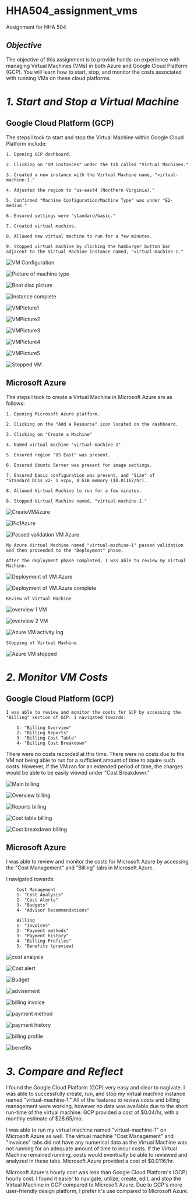 # HHA504_assignment_vms
Assignment for HHA 504

## *Objective*

The objective of this assignment is to provide hands-on experience with managing Virtual Machines (VMs) in both Azure and Google Cloud Platform (GCP). You will learn how to start, stop, and monitor the costs associated with running VMs on these cloud platforms.

# *1. Start and Stop a Virtual Machine*

## Google Cloud Platform (GCP)

The steps I took to start and stop the Virtual Machine within Google Cloud Platform include: 

    1. Opening GCP dashboard.
    
    2. Clicking on "VM instances" under the tab called "Virtual Machines."

    3. Created a new instance with the Virtual Machine name, "virtual-machine-1."

    4. Adjusted the region to "us-east4 (Northern Virginia)."

    5. Confirmed "Machine Configuration/Machine Type" was under "E2-medium."

    6. Ensured settings were "standard/basic."

    7. Created virtual machine.

    8. Allowed new virtual machine to run for a few minutes. 

    9. Stopped virtual machine by clicking the hamburger button bar adjacent to the Virtual Machine instance named, "virtual-machine-1."

![VM Configuration](./GCP%20pictures/GCP%20New%20VM%20Machine%20configuration.png)



![Picture of machine type](<GCP New VM Machine type.png>)

![Boot disc picture](<GCP pictures/GCP New VM Boot disc.png>)

![Instance complete](<GCP pictures/GCP New VM instance complete.png>)

![VMPicture1](<GCP pictures/GCPVM1.png>)

![VMPicture2](<GCP pictures/GCPVM2.png>)

![VMPicture3](<GCP pictures/GCPVM3.png>)

![VMPicture4](<GCP pictures/GCPVM4.png>)

![VMPicture5](<GCP pictures/GCPVM5.png>)

![Stopped VM](<GCP pictures/GCPVM stopped.png>)


## Microsoft Azure

The steps I took to create a Virtual Machine in Microsoft Azure are as follows: 
   
    1. Opening Microsoft Azure platform.
    
    2. Clicking on the "Add a Resource" icon located on the dashboard.

    3. Clicking on "Create a Machine" 

    4. Named virtual machine "virtual-machine-1"

    5. Ensured region "US East" was present. 

    6. Ensured Ubuntu Server was present for image settings.

    7. Ensured basic configuration was present, and "Size" of "Standard_DC1s_v2- 1 vcpu, 4 GiB memory ($0.01162/hr).

    8. Allowed Virtual Machine to run for a few minutes.

    8. Stopped Virtual Machine named, "virtual-machine-1."

![CreateVMAzure](<GCP pictures/Azurecreatevm.png>)

![Pic1Azure](<GCP pictures/Azurepic1.png>)

![Passed validation VM Azure](<GCP pictures/Azurepassedvalidation.png>)


    My Azure Virtual Machine named "virtual-machine-1" passed validation and then proceeded to the "Deployment" phase. 
    
    After the deployment phase completed, I was able to review my Virtual Machine. 

![Deployment of VM Azure](<GCP pictures/Azuredeployment.png>)

![Deployment of VM Azure complete](<GCP pictures/Azuredeploymentcomplete.png>)

    Review of Virtual Machine

![overview 1 VM](<GCP pictures/AzureVMoverview1.png>)

![overview 2 VM](<GCP pictures/AzureVM overview2.png>)

![Azure VM activity log](<GCP pictures/AzureVMactivitylog.png>)

    Stopping of Virtual Machine

![Azure VM stopped](<GCP pictures/AzureVMstopped.png>)


# *2. Monitor VM Costs*

## Google Cloud Platform (GCP)

    I was able to review and monitor the costs for GCP by accessing the "Billing" section of GCP. I navigated towards:
        
        1- "Billing Overview" 
        2- "Billing Reports"
        3- "Billing Cost Table"
        4- "Billing Cost Breakdown"
    
There were no costs recorded at this time. There were no costs due to the VM not being able to run for a sufficient amount of time to aquire such costs. However, if the VM ran for an extended period of time, the charges would be able to be easily viewed under "Cost Breakdown."

![Main billing](<GCP pictures/GCPbillingmain.png>)
        
![Overview billing](<GCP pictures/GCPbillingoverview.png>)

![Reports billing](<GCP pictures/GCPbillingreports.png>)

![Cost table billing](<GCP pictures/GCPbillingcosttable.png>)

![Cost breakdown billing](<GCP pictures/GCPbillingcostbreakdown.png>)


## Microsoft Azure

  I was able to review and monitor the costs for Microsoft Azure by accessing the "Cost Management" and "Billing" tabs in Microsoft Azure. 
  
  I navigated towards:
        
        Cost Management
        1- "Cost Analysis" 
        2- "Cost Alerts"
        3- "Budgets"
        4- "Advisor Recommendations"

        Billing
        1- "Invoices"
        2- "Payment methods"
        3- "Payment history"
        4- "Billing Profiles"
        5- "Benefits (preview)


![cost analysis](<GCP pictures/Azurecostmgmtcostanalysis.png>)

![Cost alert](<GCP pictures/Azurecostmgmtcostalert.png>)

![Budget](<GCP pictures/Azurecostmgmtbudget.png>)

![advisement](<GCP pictures/Azurecostmgmtadvisement.png>)

![billing invoice](<GCP pictures/Azurebillinginvoice.png>)

![payment method](<GCP pictures/Azurebillingpaymentmethod.png>)

![payment history](<GCP pictures/Azurebillingpaymenthistory.png>)

![billing profile](<GCP pictures/Azurebillingprofile.png>)

![benefits](<GCP pictures/Azurebillingbenefits.png>)


# *3. Compare and Reflect*

I found the Google Cloud Platform (GCP) very easy and clear to nagivate. I was able to successfully create, run, and stop my virtual machine instance named "virtual-machine-1." All of the features to review costs and billing management were working, however no data was available due to the short run-time of the virtual machine. GCP provided a cost of $0.04/hr, with a monthly estimate of $28.65/mo. 

I was able to run my virtual machine named "virtual-machine-1" on Microsoft Azure as well. The virtual machine "Cost Management" and "Invoices" tabs did not have any numerical data as the Virtual Machine was not running for an adequate amount of time to incur costs. If the Virtual Machine remained running, costs would eventually be able to reviewed and analyzed in these tabs. Microsoft Azure provided a cost of $0.0116/hr.

Microsoft Azure's hourly cost was less than Google Cloud Platform's (GCP) hourly cost. I found it easier to navigate, utilize, create, edit, and stop the Virtual Machine in GCP compared to Microsoft Azure. Due to GCP's more user-friendly design platform, I prefer it's use compared to Microsoft Azure. 